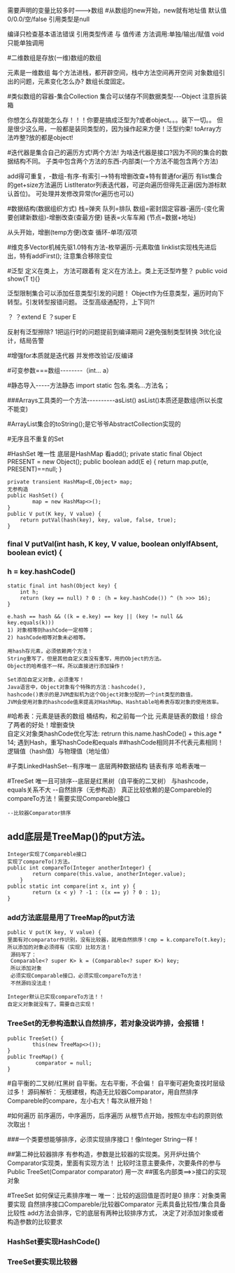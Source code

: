 需要声明的变量比较多时--->数组
#从数组的new开始，new就有地址值
默认值0/0.0/空/false
引用类型是null

编译只检查基本语法错误
引用类型传递 与 值传递
方法调用:单独/输出/赋值
void只能单独调用

#二维数组是存放(一维)数组的数组

元素是一维数组
每个方法进栈，都开辟空间，栈中方法空间再开空间
对象数组引出的问题，元素变化怎么办?
数组长度固定。

#类似数组的容器-集合Collection
集合可以储存不同数据类型---Object
注意拆装箱

你想怎么存就能怎么存！！！你要是搞成泛型为?或者object。。。装下一切。。
但是很少这么用，一般都是装同类型的，因为操作起来方便！泛型约束!
toArray方法咋整?放的都是object!

#迭代器是集合自己的遍历方式!两个方法!
为啥迭代器是接口?因为不同的集合的数据结构不同。
子类中包含两个方法的东西-内部类(一个方法不能包含两个方法)

add得可重复，-数组-有序-有索引-->特有增删改查+特有普通for遍历
有list集合的get+size方法遍历
ListIterator列表迭代器，可逆向遍历但得先正遍(因为游标默认首位)。
可处理并发修改异常(for遍历也可以)


#数据结构(数据组织方式)
栈=弹夹
队列=排队
数组=密封固定容器-遍历-(变化需要创建新数组)-增删改查(查最方便)
链表=火车车厢
(节点=数据+地址)

从头开始，增删(temp方便)改查
循环-单项/双项

#维克多Vector机械先驱1.0特有方法-枚举遍历-元素取值
linklist实现栈先进后出，特有addFirst();
注意集合移除变位

#泛型
    定义在类上，
        方法可跟着有
    定义在方法上。类上无泛型咋整？
        public <T> void show(T t){}

泛型限制集合可以添加任意类型引发的问题！
Object作为任意类型，遍历时向下转型。引发转型报错问题。
泛型高级通配符，上下同?!

？
？extend E
？super E

反射有泛型擦除?
1把运行时的问题提前到编译期间
2避免强制类型转换
3优化设计，结局告警

#增强for本质就是迭代器
    并发修改验证/反编译

#可变参数===数组--------（int... a）


#静态导入-----方法静态
    import static 包名.类名...方法名；


###Arrays工具类的一个方法----------asList()
    asList()本质还是数组(所以长度不能变)

#ArrayList集合的toString();是它爷爷AbstractCollection实现的

#无序且不重复的Set


#HashSet 唯一性    底层是HashMap
    看add();
    private static final Object PRESENT = new Object();
    public boolean add(E e) {
            return map.put(e, PRESENT)==null;
    }
    
    private transient HashMap<E,Object> map;
    无参构造
    public HashSet() {
            map = new HashMap<>();
    }
    public V put(K key, V value) {
        return putVal(hash(key), key, value, false, true);
    }
###    final V putVal(int hash, K key, V value, boolean onlyIfAbsent, boolean evict) {
###    h = key.hashCode()
    static final int hash(Object key) {
        int h;
        return (key == null) ? 0 : (h = key.hashCode()) ^ (h >>> 16);
    }
    
    e.hash == hash && ((k = e.key) == key || (key != null && key.equals(k)))
    1) 对象相等则hashCode一定相等；
    2) hashCode相等对象未必相等。
    
    用hash存元素，必须依赖两个方法！
    String重写了，但是其他自定义类没有重写，用的Object的方法。
    Object的哈希值不一样。所以直接进行添加操作！
    
    Set添加自定义对象，必须重写！
    Java语言中，Object对象有个特殊的方法：hashcode(), 
    hashcode()表示的是JVM虚拟机为这个Object对象分配的一个int类型的数值，
    JVM会使用对象的hashcode值来提高对HashMap、Hashtable哈希表存取对象的使用效率。
    
#哈希表：元素是链表的数组
    桶结构，和之前每一个比
    元素是链表的数组！综合了两者的好处！增删查快    
    自定义对象类hashCode优化写法:
    retrurn this.name.hashCode() + this.age * 14;
    遇到Hash，重写hashCode和equals
##hashCode相同并不代表元素相同！逻辑值（hash值）与物理值（地址值）

#子类LinkedHashSet--有序唯一
    底层两种数据结构
    链表有序
    哈希表唯一
    
#TreeSet  唯一且可排序--底层是红黑树（自平衡的二叉树） 与hashcode，equals关系不大
    --自然排序（无参构造）
        真正比较依赖的是Compareble的compareTo方法！需要实现Compareble接口
        
    --比较器Comparator排序
##    add底层是TreeMap()的put方法。

    Integer实现了Compareble接口
    实现了compareTo()方法。
    public int compareTo(Integer anotherInteger) {
            return compare(this.value, anotherInteger.value);
        }
    public static int compare(int x, int y) {
            return (x < y) ? -1 : ((x == y) ? 0 : 1);
    }
### add方法底层是用了TreeMap的put方法
    public V put(K key, V value) {
    里面有对comparator作识别，没有比较器，就用自然排序！cmp = k.compareTo(t.key);
    所以添加的对象必须得有（实现）比较方法！ 
     源码写了：
     Comparable<? super K> k = (Comparable<? super K>) key;
     所以添加对象
     必须实现Comparable接口，必须实现compareTo方法！
     不然源码没法走！
     
    Integer默认已实现compareTo方法！！
    自定义对象就没有了。需要自己实现！
    
###    TreeSet的无参构造默认自然排序，若对象没说咋排，会报错！
    public TreeSet() {
            this(new TreeMap<>());
    }
    public TreeMap() {
             comparator = null;
    }   
    
#自平衡的二叉树/红黑树
    自平衡。左右平衡，不会偏！
    自平衡可避免查找时层级过多！
    源码解析：
    无根建根，构造无比较器Comparator，用自然排序Compareble的compare，左小右大！每次从根开始！
    
#如何遍历
    前序遍历，中序遍历，后序遍历
    从根节点开始，按照左中右的原则依次取出！
    
###一个类要想能够排序，必须实现排序接口！像Integer String一样！       

##第二种比较器排序
    有参构造，参数是比较器的实现类。另开炉灶搞个Comparator实现类，里面有实现方法！
    比较时注意主要条件，次要条件的参与
    Public TreeSet(Comparator comparator)
    用一次
##匿名内部类==>>接口的实现对象

#TreeSet 如何保证元素排序唯一
    唯一：比较的返回值是否时是0
    排序：对象类需要实现  自然排序接口Compareble/比较器Comparator
    元素具备比较性/集合具备比较性
    add方法会排序，它的底层有两种比较排序方式，
    决定了对添加对象或者构造参数的比较要求

### HashSet要实现HashCode()
### TreeSet要实现比较器




